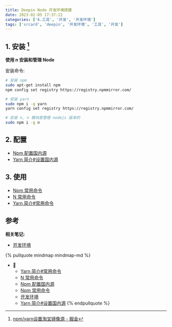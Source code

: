 ```yaml
---
title: Deepin Node 开发环境搭建
date: 2023-02-05 17:37:22
categories: ['6.工具', '开发', '开发环境']
tags: ['srcard', 'deepin', '开发环境', '工具', '开发']
---
```

  
  
## 1. 安装 [^1]

**使用 n 安装和管理 Node** 

安装命令:

```sh
# 安装 npm
sudo apt-get install npm
npm config set registry https://registry.npmmirror.com/

# 安装 yarn
sudo npm i -g yarn
yarn config set registry https://registry.npmmirror.com/

# 安装 n, n 模块是管理 nodejs 版本的
sudo npm i -g n

```
    
  
## 2. 配置

- [Npm 配置国内源](../d654a8e3a8d8cd17a3ce34bfdb21aca3bf2174a8)
- [Yarn 简介#设置国内源](../7b091b2e5e657dc1b00930468a070a01e85e4293/#设置国内源)
  
  
## 3. 使用

- [Npm 常用命令](../8183437d1e8a3a1b5ffeb5e902bff641794983a4)
- [N 常用命令](../6978a289dcba3aeb0d923a1a4eccfa6de5d90adb)
- [Yarn 简介#常用命令](../7b091b2e5e657dc1b00930468a070a01e85e4293/#常用命令)
  
  
## 参考

[^1]: [npm/yarn设置淘宝镜像源 - 掘金](https://juejin.cn/post/6844903889087496200)

**相关笔记:**

- [开发环境](../0c32955781debd23d9593f3ed51d05fde4a7304f)

{% pullquote mindmap mindmap-md %}
- 🔵
  - [Yarn 简介#常用命令](../7b091b2e5e657dc1b00930468a070a01e85e4293/#常用命令)
  - [N 常用命令](../6978a289dcba3aeb0d923a1a4eccfa6de5d90adb)
  - [Npm 配置国内源](../d654a8e3a8d8cd17a3ce34bfdb21aca3bf2174a8)
  - [Npm 常用命令](../8183437d1e8a3a1b5ffeb5e902bff641794983a4)
  - [开发环境](../0c32955781debd23d9593f3ed51d05fde4a7304f)
  - [Yarn 简介#设置国内源](../7b091b2e5e657dc1b00930468a070a01e85e4293/#设置国内源)
{% endpullquote %}